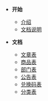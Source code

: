 <!-- 这是目录树文件 -->

- **开始**
	- [介绍](/README)
	- [文档说明](/sa-lib/doc-exp)

- **文档**
	- [文章表](/project/ser-article)
	- [商品表](/project/ser-goods)
	- [部门表](/project/sys-dept)
	- [公告表](/project/sys-notice)
	- [兑换码表](/project/sys-redeem)
	- [分类表](/project/sys-type)



